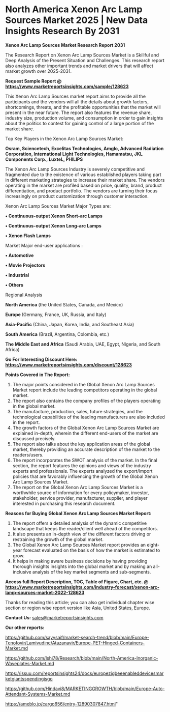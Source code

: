 # North America Xenon Arc Lamp Sources Market 2025 | New Data Insights Research By 2031

<strong>Xenon Arc Lamp Sources Market Research Report 2031</strong>

The Research Report on Xenon Arc Lamp Sources Market is a Skillful and Deep Analysis of the Present Situation and Challenges. This research report also analyzes other important trends and market drivers that will affect market growth over 2025-2031.

<strong>Request Sample Report @ <a href=https://www.marketreportsinsights.com/sample/128623>https://www.marketreportsinsights.com/sample/128623</a></strong>

This Xenon Arc Lamp Sources market report aims to provide all the participants and the vendors will all the details about growth factors, shortcomings, threats, and the profitable opportunities that the market will present in the near future. The report also features the revenue share, industry size, production volume, and consumption in order to gain insights about the politics to contest for gaining control of a large portion of the market share.

Top Key Players in the Xenon Arc Lamp Sources Market:

<strong>Osram, Sciencetech, Excelitas Technologies, Amglo, Advanced Radiation Corporation, International Light Technologies, Hamamatsu, JKL Components Corp., LuxteL, PHILIPS</strong>

The Xenon Arc Lamp Sources Industry is severely competitive and fragmented due to the existence of various established players taking part in different marketing strategies to increase their market share. The vendors operating in the market are profiled based on price, quality, brand, product differentiation, and product portfolio. The vendors are turning their focus increasingly on product customization through customer interaction.

Xenon Arc Lamp Sources Market Major Types are:

<strong>• Continuous-output Xenon Short-arc Lamps

• Continuous-output Xenon Long-arc Lamps

• Xenon Flash Lamps</strong>

Market Major end-user applications :

<strong>• Automotive

• Movie Projectors

• Industrial

• Others</strong>

Regional Analysis

</u><strong><b>North America</b></strong> (the United States, Canada, and Mexico)

<strong><b>Europe </b></strong>(Germany, France, UK, Russia, and Italy)

<strong><b>Asia-Pacific</b></strong> (China, Japan, Korea, India, and Southeast Asia)

<strong><b>South America</b></strong> (Brazil, Argentina, Colombia, etc.)

<strong><b>The Middle East and Africa</b></strong> (Saudi Arabia, UAE, Egypt, Nigeria, and South Africa)

<strong>Go For Interesting Discount Here: <a href=https://www.marketreportsinsights.com/discount/128623>https://www.marketreportsinsights.com/discount/128623</a></strong>

<strong>Points Covered in The Report:</strong>
<ol>
  <li>The major points considered in the Global Xenon Arc Lamp Sources Market report include the leading competitors operating in the global market.</li>
  <li>The report also contains the company profiles of the players operating in the global market.</li>
  <li>The manufacture, production, sales, future strategies, and the technological capabilities of the leading manufacturers are also included in the report.</li>
  <li>The growth factors of the Global Xenon Arc Lamp Sources Market are explained in-depth, wherein the different end-users of the market are discussed precisely.</li>
  <li>The report also talks about the key application areas of the global market, thereby providing an accurate description of the market to the readers/users.</li>
  <li>The report incorporates the SWOT analysis of the market. In the final section, the report features the opinions and views of the industry experts and professionals. The experts analyzed the export/import policies that are favorably influencing the growth of the Global Xenon Arc Lamp Sources Market.</li>
  <li>The report on the Global Xenon Arc Lamp Sources Market is a worthwhile source of information for every policymaker, investor, stakeholder, service provider, manufacturer, supplier, and player interested in purchasing this research document.</li>
</ol>
<strong>Reasons for Buying Global Xenon Arc Lamp Sources Market Report:</strong>

<ol>
  <li>The report offers a detailed analysis of the dynamic competitive landscape that keeps the reader/client well ahead of the competitors.</li>
  <li>It also presents an in-depth view of the different factors driving or restraining the growth of the global market.</li>
  <li>The Global Xenon Arc Lamp Sources Market report provides an eight-year forecast evaluated on the basis of how the market is estimated to grow.</li>
  <li>It helps in making aware business decisions by having providing thorough insights insights into the global market and by making an all-inclusive analysis of the key market segments and sub-segments.</li>
</ol>
<strong>Access full Report Description, TOC, Table of Figure, Chart, etc. @ <a href=https://www.marketreportsinsights.com/industry-forecast/xenon-arc-lamp-sources-market-2022-128623>https://www.marketreportsinsights.com/industry-forecast/xenon-arc-lamp-sources-market-2022-128623</a></strong>


Thanks for reading this article; you can also get individual chapter wise section or region wise report version like Asia, United States, Europe.

<strong>Contact Us:</strong>
sales@marketreportsinsights.com

<strong>Our other reports:</strong>

<a href=https://github.com/sayysaif/market-search-trend/blob/main/Europe-Tenofovir/Lamivudine/Atazanavir/Europe-PET-Hinged-Containers-Market.md>https://github.com/sayysaif/market-search-trend/blob/main/Europe-Tenofovir/Lamivudine/Atazanavir/Europe-PET-Hinged-Containers-Market.md</a>

<a href=https://github.com/Ishi78/Research/blob/main/North-America-Inorganic-Waveplates-Market.md>https://github.com/Ishi78/Research/blob/main/North-America-Inorganic-Waveplates-Market.md</a>

<a href=https://issuu.com/reportsinsights24/docs/europezigbeeenableddevicesmarketgiantsspendingisgo>https://issuu.com/reportsinsights24/docs/europezigbeeenableddevicesmarketgiantsspendingisgo</a>

<a href=https://github.com/Hindavi8/MARKETINGGROWTH/blob/main/Europe-Auto-Attendant-Systems-Market.md>https://github.com/Hindavi8/MARKETINGGROWTH/blob/main/Europe-Auto-Attendant-Systems-Market.md</a>

<a href=https://ameblo.jp/cargo656/entry-12890307847.html>https://ameblo.jp/cargo656/entry-12890307847.html</a>"
